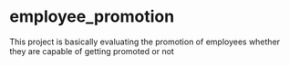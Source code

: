 # employee_promotion
This project is basically evaluating the  promotion of employees whether they are capable of getting promoted or not
